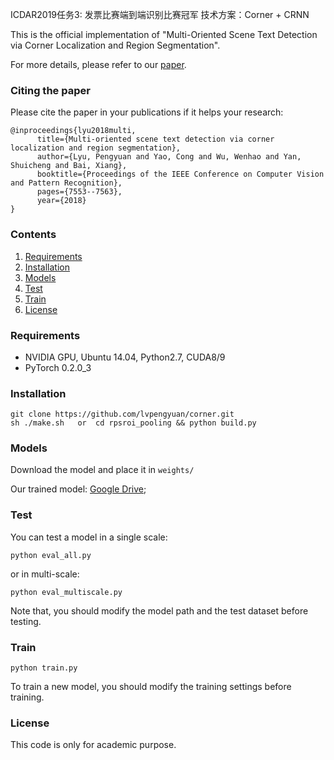 
ICDAR2019任务3: 发票比赛端到端识别比赛冠军
技术方案：Corner + CRNN

This is the official implementation of "Multi-Oriented Scene Text Detection via Corner Localization and Region Segmentation".

For more details, please refer to our [paper](https://arxiv.org/abs/1802.08948). 

### Citing the paper

Please cite the paper in your publications if it helps your research:
```
@inproceedings{lyu2018multi,
      title={Multi-oriented scene text detection via corner localization and region segmentation},
      author={Lyu, Pengyuan and Yao, Cong and Wu, Wenhao and Yan, Shuicheng and Bai, Xiang},
      booktitle={Proceedings of the IEEE Conference on Computer Vision and Pattern Recognition},
      pages={7553--7563},
      year={2018}
}
``` 
### Contents

1. [Requirements](#requirements)
2. [Installation](#installation)
3. [Models](#models)
4. [Test](#test)
5. [Train](#train)
6. [License](#license)

### Requirements
- NVIDIA GPU, Ubuntu 14.04, Python2.7, CUDA8/9
- PyTorch 0.2.0_3

### Installation

```
git clone https://github.com/lvpengyuan/corner.git
sh ./make.sh   or  cd rpsroi_pooling && python build.py
```

### Models
Download the model and place it in ```weights/```

Our trained model:
[Google Drive](https://drive.google.com/open?id=159kPFUtFddvRxQqMm4ewv8UIZ91-Y8oT);

### Test

You can test a model in a single scale:
```
python eval_all.py
```
or in multi-scale: 
```
python eval_multiscale.py
```
Note that, you should modify the model path and the test dataset before testing. 

### Train
```
python train.py
```
To train a new model, you should modify the training settings before training.


### License
This code is only for academic purpose.

